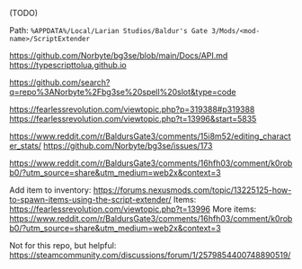 (TODO)

Path: `%APPDATA%/Local/Larian Studios/Baldur's Gate 3/Mods/<mod-name>/ScriptExtender`

https://github.com/Norbyte/bg3se/blob/main/Docs/API.md
https://typescripttolua.github.io

https://github.com/search?q=repo%3ANorbyte%2Fbg3se%20spell%20slot&type=code

https://fearlessrevolution.com/viewtopic.php?p=319388#p319388
https://fearlessrevolution.com/viewtopic.php?t=13996&start=5835

https://www.reddit.com/r/BaldursGate3/comments/15i8m52/editing_character_stats/
https://github.com/Norbyte/bg3se/issues/173

https://www.reddit.com/r/BaldursGate3/comments/16hfh03/comment/k0robb0/?utm_source=share&utm_medium=web2x&context=3

Add item to inventory: https://forums.nexusmods.com/topic/13225125-how-to-spawn-items-using-the-script-extender/
Items: https://fearlessrevolution.com/viewtopic.php?t=13996
More items: https://www.reddit.com/r/BaldursGate3/comments/16hfh03/comment/k0robb0/?utm_source=share&utm_medium=web2x&context=3


Not for this repo, but helpful:
https://steamcommunity.com/discussions/forum/1/2579854400748890519/

